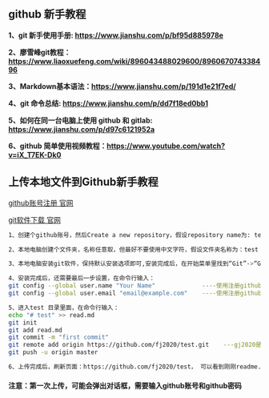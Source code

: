 ## github 新手教程

**1、git 新手使用手册: https://www.jianshu.com/p/bf95d885978e**

**2、廖雪峰git教程：https://www.liaoxuefeng.com/wiki/896043488029600/896067074338496**

**3、Markdown基本语法：https://www.jianshu.com/p/191d1e21f7ed/**

**4、git 命令总结: https://www.jianshu.com/p/dd7f18ed0bb1**

**5、如何在同一台电脑上使用 github 和 gitlab: https://www.jianshu.com/p/d97c6121952a**

**6、github 简单使用视频教程：https://www.youtube.com/watch?v=iX_T7EK-Dk0**

## 上传本地文件到Github新手教程

<a href="https://github.com/" target="_blank">github账号注册 官网</a>
 
<a href="https://git-scm.com/" target="_blank">git软件下载 官网</a>


```bash
1、创建个github账号，然后Create a new repository，假设repository name为: test

2、本地电脑创建个文件夹，名称任意取，但最好不要使用中文字符，假设文件夹名称为：test

3、本地电脑安装git软件，保持默认安装选项即可,安装完成后，在开始菜单里找到“Git”->“Git Bash”，蹦出一个类似命令行窗口的东西，就说明Git安装成功

4、安装完成后，还需要最后一步设置，在命令行输入：
git config --global user.name "Your Name"             ----使用注册github账号的Username
git config --global user.email "email@example.com"    ----使用注册github账号时所用的邮箱

5、进入test 目录里面，在命令行输入：
echo "# test" >> read.md
git init
git add read.md
git commit -m "first commit"
git remote add origin https://github.com/fj2020/test.git    ---gj2020是我注册的github账号的username
git push -u origin master

6、上传完成后，刷新页面：https://github.com/fj2020/test， 可以看到刚刚readme.md文件，内容为test
```
#### 注意：第一次上传，可能会弹出对话框，需要输入github账号和github密码
